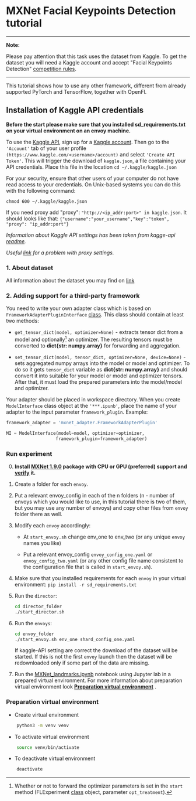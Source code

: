 # MXNet Facial Keypoints Detection tutorial
---
**Note:**

Please pay attention that this task uses the dataset from Kaggle. To get the dataset you
will need a Kaggle account and accept "Facial Keypoints Detection" [competition rules](https://www.kaggle.com/c/facial-keypoints-detection/rules).

---

This tutorial shows how to use any other framework, different from already supported PyTorch and TensorFlow, together with OpenFl.

## Installation of Kaggle API credentials

**Before the start please make sure that you installed sd_requirements.txt on your virtual
environment on an envoy machine.**

To use the [Kaggle API](https://github.com/Kaggle/kaggle-api), sign up for
a [Kaggle account](https://www.kaggle.com). Then go to the `'Account'` tab of your user
profile `(https://www.kaggle.com/<username>/account)` and select `'Create API Token'`. This will
trigger the download of `kaggle.json`, a file containing your API credentials. Place this file in
the location `cd ~/.kaggle/kaggle.json`

For your security, ensure that other users of your computer do not have read access to your
credentials. On Unix-based systems you can do this with the following command:

`chmod 600 ~/.kaggle/kaggle.json`

If you need proxy add "proxy": `"http://<ip_addr:port>" in kaggle.json`. It should looks like
that: `{"username":"your_username","key":"token", "proxy": "ip_addr:port"}`

*Information about Kaggle API settings has been taken from kagge-api [readme](https://github.com/Kaggle/kaggle-api).*

*Useful [link](https://github.com/Kaggle/kaggle-api/issues/6) for a problem with proxy settings.*

### 1. About dataset

All information about the dataset you may find
on [link](https://www.kaggle.com/c/facial-keypoints-detection/data)

### 2. Adding support for a third-party framework

You need to write your own adapter class which is based on `FrameworkAdapterPluginInterface` [class](https://github.com/intel/openfl/blob/develop/openfl/plugins/frameworks_adapters/framework_adapter_interface.py). This class should contain at least two methods:

 - `get_tensor_dict(model, optimizer=None)` - extracts tensor dict from a model and optionally[^1] an optimizer. The resulting tensors must be converted to **dict{str: numpy.array}** for forwarding and aggregation.

  - `set_tensor_dict(model, tensor_dict, optimizer=None, device=None)` - sets aggregated numpy arrays into the model or model and optimizer. To do so it gets `tensor_dict` variable as **dict{str: numpy.array}** and should convert it into suitable for your model or model and optimizer tensors. After that, it must load the prepared parameters into the model/model and optimizer. 

 Your adapter should be placed in workspace directory. When you create `ModelInterface` class object at the `'***.ipunb'`, place the name of your adapter to the input parameter `framework_plugin`. Example: 
 ```py
 framework_adapter = 'mxnet_adapter.FrameworkAdapterPlugin'

 MI = ModelInterface(model=model, optimizer=optimizer,
                    framework_plugin=framework_adapter)
```

[^1]: Whether or not to forward the optimizer parameters is set in the `start` method (FLExperiment [class](https://github.com/intel/openfl/blob/develop/openfl/interface/interactive_api/experiment.py) object, parameter `opt_treatment`).

### Run experiment

0. **Install [MXNet 1.9.0](https://pypi.org/project/mxnet/1.9.0/) package with CPU or GPU (preferred) support and [verify](https://mxnet.apache.org/versions/1.4.1/install/validate_mxnet.html) it.**

1. Create a folder for each `envoy`.
2. Put a relevant envoy_config in each of the n folders (n - number of envoys which you would like
   to use, in this tutorial there is two of them, but you may use any number of envoys) and copy
   other files from `envoy` folder there as well.
3. Modify each `envoy` accordingly:

    - At `start_envoy.sh` change env_one to env_two (or any unique `envoy` names you like)

    - Put a relevant envoy_config `envoy_config_one.yaml` or `envoy_config_two.yaml` (or any other
      config file name consistent to the configuration file that is called in `start_envoy.sh`).
4. Make sure that you installed requirements for each `envoy` in your virtual
   environment: `pip install -r sd_requirements.txt`
5. Run the `director`: 
    ```sh
    cd director_folder
    ./start_director.sh
    ```

6. Run the `envoys`: 
    ```sh
    cd envoy_folder
    ./start_envoy.sh env_one shard_config_one.yaml
    ```
    If kaggle-API setting are
    correct the download of the dataset will be started. If this is not the first `envoy` launch
    then the dataset will be redownloaded only if some part of the data are missing.

7. Run the [MXNet_landmarks.ipynb](workspace/MXNet_landmarks.ipynb) notebook using
   Jupyter lab in a prepared virtual environment. For more information about preparation virtual
   environment look **[
   Preparation virtual environment](#preparation-virtual-environment)**
   .

### Preparation virtual environment

* Create virtual environment

```sh
    python3 -m venv venv
```

* To activate virtual environment

```sh
    source venv/bin/activate
```

* To deactivate virtual environment

```sh
    deactivate
```
